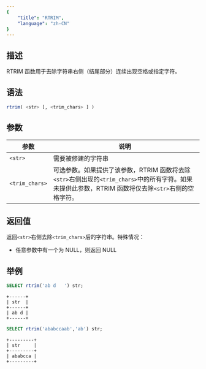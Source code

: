 ```yaml
---
{
    "title": "RTRIM",
    "language": "zh-CN"
}
---
```


<!--
Licensed to the Apache Software Foundation (ASF) under one
or more contributor license agreements.  See the NOTICE file
distributed with this work for additional information
regarding copyright ownership.  The ASF licenses this file
to you under the Apache License, Version 2.0 (the
"License"); you may not use this file except in compliance
with the License.  You may obtain a copy of the License at

  http://www.apache.org/licenses/LICENSE-2.0

Unless required by applicable law or agreed to in writing,
software distributed under the License is distributed on an
"AS IS" BASIS, WITHOUT WARRANTIES OR CONDITIONS OF ANY
KIND, either express or implied.  See the License for the
specific language governing permissions and limitations
under the License.
-->

## 描述

RTRIM 函数用于去除字符串右侧（结尾部分）连续出现空格或指定字符。

## 语法

```sql
rtrim( <str> [, <trim_chars> ] )
```

## 参数

| 参数             | 说明                                                                                             |
|----------------|------------------------------------------------------------------------------------------------|
| `<str>`        | 需要被修建的字符串                                                                                      |
| `<trim_chars>` | 可选参数。如果提供了该参数，RTRIM 函数将去除`<str>`右侧出现的`<trim_chars>`中的所有字符。如果未提供此参数，RTRIM 函数将仅去除`<str>`右侧的空格字符。 |

## 返回值

返回`<str>`右侧去除`<trim_chars>`后的字符串。特殊情况：

- 任意参数中有一个为 NULL，则返回 NULL

## 举例

```sql
SELECT rtrim('ab d   ') str;
```

```text
+------+
| str  |
+------+
| ab d |
+------+
```

```sql
SELECT rtrim('ababccaab','ab') str;
```

```text
+---------+
| str     |
+---------+
| ababcca |
+---------+
```
